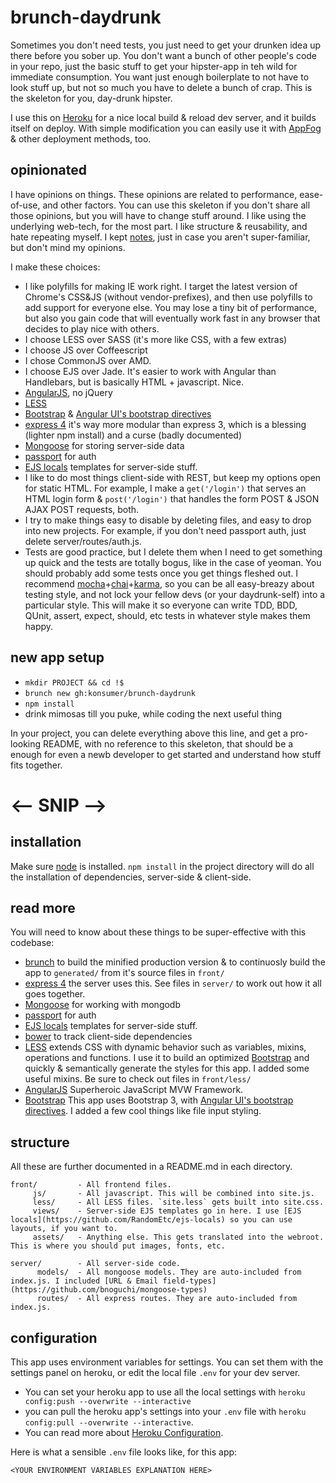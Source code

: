 # brunch-daydrunk

Sometimes you don't need tests, you just need to get your drunken idea up there before you sober up. You don't want a bunch of other people's code in your repo, just the basic stuff to get your hipster-app in teh wild for immediate consumption. You want just enough boilerplate to not have to look stuff up, but not so much you have to delete a bunch of crap. This is the skeleton for you, day-drunk hipster.

I use this on [Heroku](http://www.heroku.com/) for a nice local build & reload dev server, and it builds itself on deploy. With simple modification you can easily use it with [AppFog](https://www.appfog.com/) & other deployment methods, too.

## opinionated

I have opinions on things. These opinions are related to performance, ease-of-use, and other factors. You can use this skeleton if you don't share all those opinions, but you will have to change stuff around. I like using the underlying web-tech, for the most part. I like structure & reusability, and hate repeating myself. I kept [notes](https://github.com/konsumer/brunch-daydrunk/wiki/Dev-Notes), just in case you aren't super-familiar, but don't mind my opinions.

I make these choices:

*  I like polyfills for making IE work right. I target the latest version of Chrome's CSS&JS (without vendor-prefixes), and then use polyfills to add support for everyone else. You may lose a tiny bit of performance, but also you gain code that will eventually work fast in any browser that decides to play nice with others.
*  I choose LESS over SASS (it's more like CSS, with a few extras)
*  I choose JS over Coffeescript
*  I chose CommonJS over AMD.
*  I choose EJS over Jade. It's easier to work with Angular than Handlebars, but is basically HTML + javascript. Nice.
*  [AngularJS](https://angularjs.org/), no jQuery
*  [LESS](http://lesscss.org/)
*  [Bootstrap](http://getbootstrap.com/) & [Angular UI's bootstrap directives](http://angular-ui.github.io/bootstrap/)
*  [express 4](http://expressjs.com/) it's way more modular than express 3, which is a blessing (lighter npm install) and a curse (badly documented)
*  [Mongoose](http://mongoosejs.com/) for storing server-side data
*  [passport](http://passportjs.org/) for auth
*  [EJS locals](https://github.com/RandomEtc/ejs-locals) templates for server-side stuff.
*  I like to do most things client-side with REST, but keep my options open for static HTML. For example, I make a `get('/login')` that serves an HTML login form & `post('/login')` that handles the form POST & JSON AJAX POST requests, both.
*  I try to make things easy to disable by deleting files, and easy to drop into new projects. For example, if you don't need passport auth, just delete server/routes/auth.js.
*  Tests are good practice, but I delete them when I need to get something up quick and the tests are totally bogus, like in the case of yeoman. You should probably add some tests once you get things fleshed out. I recommend [mocha](http://visionmedia.github.io/mocha/)+[chai](http://chaijs.com/)+[karma](http://karma-runner.github.io/), so you can be all easy-breazy about testing style, and not lock your fellow devs (or your daydrunk-self) into a particular style. This will make it so everyone can write TDD, BDD, QUnit, assert, expect, should, etc tests in whatever style makes them happy.

## new app setup

*  `mkdir PROJECT && cd !$`
*  `brunch new gh:konsumer/brunch-daydrunk`
*  `npm install`
*  drink mimosas till you puke, while coding the next useful thing

In your project, you can delete everything above this line, and get a pro-looking README, with no reference to this skeleton, that should be a enough for even a newb developer to get started and understand how stuff fits together.

# <-- SNIP -->

## installation

Make sure [node](http://nodejs.org/) is installed. `npm install` in the project directory will do all the installation of dependencies, server-side & client-side.

## read more

You will need to know about these things to be super-effective with this codebase:

*  [brunch](http://brunch.io/) to build the minified production version & to continuosly build the app to `generated/` from it's source files in `front/`
*  [express 4](http://expressjs.com/) the server uses this. See files in `server/` to work out how it all goes together.
*  [Mongoose](http://mongoosejs.com/) for working with mongodb
*  [passport](http://passportjs.org/) for auth
*  [EJS locals](https://github.com/RandomEtc/ejs-locals) templates for server-side stuff.
*  [bower](http://bower.io/) to track client-side dependencies
*  [LESS](http://lesscss.org/) extends CSS with dynamic behavior such as variables, mixins, operations and functions. I use it to build an optimized [Bootstrap](http://getbootstrap.com/) and quickly & semantically generate the styles for this app.  I added some useful mixins. Be sure to check out files in `front/less/`
*  [AngularJS](https://angularjs.org/) Superheroic JavaScript MVW Framework.
*  [Bootstrap](http://getbootstrap.com/) This app uses Bootstrap 3, with [Angular UI's bootstrap directives](http://angular-ui.github.io/bootstrap/). I added a few cool things like file input styling.

## structure

All these are further documented in a README.md in each directory.

```
front/         - All frontend files.
	 js/       - All javascript. This will be combined into site.js.
	 less/     - All LESS files. `site.less` gets built into site.css.
	 views/    - Server-side EJS templates go in here. I use [EJS locals](https://github.com/RandomEtc/ejs-locals) so you can use layouts, if you want to.
	 assets/   - Anything else. This gets translated into the webroot. This is where you should put images, fonts, etc.

server/        - All server-side code.
	  models/  - All mongoose models. They are auto-included from index.js. I included [URL & Email field-types](https://github.com/bnoguchi/mongoose-types)
	  routes/  - All express routes. They are auto-included from index.js.
```

## configuration

This app uses environment variables for settings. You can set them with the settings panel on heroku, or edit the local file `.env` for your dev server.

*  You can set your heroku app to use all the local settings with `heroku config:push --overwrite --interactive`
*  you can pull the heroku app's settings into  your `.env` file with `heroku config:pull --overwrite --interactive`.
*  You can read more about [Heroku Configuration](https://devcenter.heroku.com/articles/config-vars).

Here is what a sensible `.env` file looks like, for this app:
```
<YOUR ENVIRONMENT VARIABLES EXPLANATION HERE>
```

